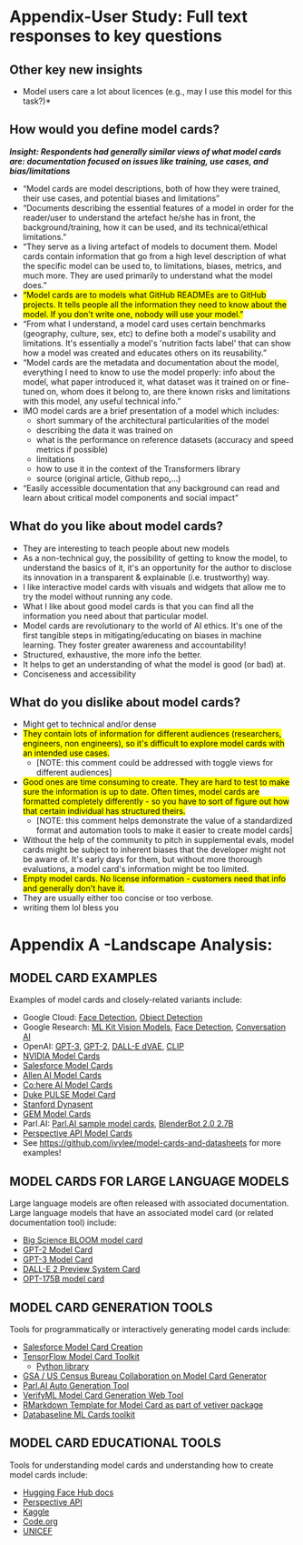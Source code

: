 # Appendix-User Study: Full text responses to key questions

## Other key new insights

* Model users care a lot about licences (e.g., may I use this model for this task?)*


## How would you define model cards?

***Insight: Respondents had generally similar views of what model cards are: documentation focused on issues like training, use cases, and bias/limitations***

* “Model cards are model descriptions, both of how they were trained, their use cases, and potential biases and limitations”
* “Documents describing the essential features of a model in order for the reader/user to understand the artefact he/she has in front, the background/training, how it can be used, and its technical/ethical limitations.”
* “They serve as a living artefact of models to document them. Model cards contain information that go from a high level description of what the specific model can be used to, to limitations, biases, metrics, and much more. They are used primarily to understand what the model does.”
* <mark >“Model cards are to models what GitHub READMEs are to GitHub projects. It tells people all the information they need to know about the model. If you don't write one, nobody will use your model.”</mark> 
* “From what I understand, a model card uses certain benchmarks (geography, culture, sex, etc) to define both a model's usability and limitations. It's essentially a model's 'nutrition facts label' that can show how a model was created and educates others on its reusability.”
* “Model cards are the metadata and documentation about the model, everything I need to know to use the model properly: info about the model, what paper introduced it, what dataset was it trained on or fine-tuned on, whom does it belong to, are there known risks and limitations with this model, any useful technical info.”
* IMO model cards are a brief presentation of a model which includes:
  *  short summary of the architectural particularities of the model
  *  describing the data it was trained on
  *  what is the performance on reference datasets (accuracy and speed metrics if possible)
  *  limitations
  *  how to use it in the context of the Transformers library
  *  source (original article, Github repo,...)
*  “Easily accessible documentation that any background can read and learn about critical model components and social impact”


## What do you like about model cards?

* They are interesting to teach people about new models
* As a non-technical guy, the possibility of getting to know the model, to understand the basics of it, it's an opportunity for the author to disclose its innovation in a transparent & explainable (i.e. trustworthy) way.
* I like interactive model cards with visuals and widgets that allow me to try the model without running any code.
* What I like about good model cards is that you can find all the information you need about that particular model.
* Model cards are revolutionary to the world of AI ethics. It's one of the first tangible steps in mitigating/educating on biases in machine learning. They foster greater awareness and accountability!
* Structured, exhaustive, the more info the better.
* It helps to get an understanding of what the model is good (or bad) at.
* Conciseness and accessibility


## What do you dislike about model cards?

* Might get to technical and/or dense
* <mark >They contain lots of information for different audiences (researchers, engineers, non engineers), so it's difficult to explore model cards with an intended use cases.</mark> 
  * [NOTE: this comment could be addressed with toggle views for different audiences]
* <mark >Good ones are time consuming to create. They are hard to test to make sure the information is up to date. Often times, model cards are formatted completely differently - so you have to sort of figure out how that certain individual has structured theirs.</mark> 
  * [NOTE: this comment helps demonstrate the value of a standardized format and automation tools to make it easier to create model cards]
* Without the help of the community to pitch in supplemental evals, model cards might be subject to inherent biases that the developer might not be aware of. It's early days for them, but without more thorough evaluations, a model card's information might be too limited.
* <mark > Empty model cards. No license information - customers need that info and generally don't have it.</mark> 
* They are usually either too concise or too verbose.
* writing them lol bless you



# Appendix A -Landscape Analysis:

## MODEL CARD EXAMPLES
Examples of model cards and closely-related variants include: 

* Google Cloud: [Face Detection](https://modelcards.withgoogle.com/face-detection), [Object Detection](https://modelcards.withgoogle.com/object-detection)
* Google Research: [ML Kit Vision Models](https://developers.google.com/s/results/ml-kit?q=%22Model%20Card%22), [Face Detection](https://sites.google.com/view/perception-cv4arvr/blazeface), [Conversation AI](https://github.com/conversationai/perspectiveapi/tree/main/model-cards)
* OpenAI: [GPT-3](https://github.com/openai/gpt-3/blob/master/model-card.md), [GPT-2](https://github.com/openai/gpt-2/blob/master/model_card.md), [DALL-E dVAE](https://github.com/openai/DALL-E/blob/master/model_card.md), [CLIP](https://github.com/openai/CLIP-featurevis/blob/master/model-card.md)
* [NVIDIA Model Cards](https://catalog.ngc.nvidia.com/models?filters=&orderBy=weightPopularASC&query=)
* [Salesforce Model Cards](https://blog.salesforceairesearch.com/model-cards-for-ai-model-transparency/)
* [Allen AI Model Cards](https://github.com/allenai/allennlp-models/tree/main/allennlp_models/modelcards)
* [Co:here AI Model Cards](https://docs.cohere.ai/responsible-use/)
* [Duke PULSE Model Card](https://arxiv.org/pdf/2003.03808.pdf)
* [Stanford Dynasent](https://github.com/cgpotts/dynasent/blob/main/dynasent_modelcard.md)
* [GEM Model Cards](https://gem-benchmark.com/model_cards)
* Parl.AI: [Parl.AI sample model cards](https://github.com/facebookresearch/ParlAI/tree/main/docs/sample_model_cards), [BlenderBot 2.0 2.7B](https://github.com/facebookresearch/ParlAI/blob/main/parlai/zoo/blenderbot2/model_card.md)
* [Perspective API Model Cards](https://github.com/conversationai/perspectiveapi/tree/main/model-cards)
* See https://github.com/ivylee/model-cards-and-datasheets for more examples!

## MODEL CARDS FOR LARGE LANGUAGE MODELS
Large language models are often released with associated documentation. Large language models that have an associated model card (or related documentation tool) include: 


* [Big Science BLOOM model card](https://huggingface.co/bigscience/bloom)
* [GPT-2 Model Card](https://github.com/openai/gpt-2/blob/master/model_card.md) 
* [GPT-3 Model Card](https://github.com/openai/gpt-3/blob/master/model-card.md)
* [DALL-E 2 Preview System Card](https://github.com/openai/dalle-2-preview/blob/main/system-card.md)
* [OPT-175B model card](https://arxiv.org/pdf/2205.01068.pdf)

## MODEL CARD GENERATION TOOLS
Tools for programmatically or interactively generating model cards include: 

* [Salesforce Model Card Creation](https://help.salesforce.com/s/articleView?id=release-notes.rn_bi_edd_model_card.htm&type=5&release=232)
* [TensorFlow Model Card Toolkit](https://ai.googleblog.com/2020/07/introducing-model-card-toolkit-for.html)
  * [Python library](https://pypi.org/project/model-card-toolkit/)
* [GSA / US Census Bureau Collaboration on Model Card Generator](https://bias.xd.gov/resources/model-card-generator/)
* [Parl.AI Auto Generation Tool](https://parl.ai/docs/tutorial_model_cards.html)
* [VerifyML Model Card Generation Web Tool](https://www.verifyml.com)
* [RMarkdown Template for Model Card as part of vetiver package](https://cran.r-project.org/web/packages/vetiver/vignettes/model-card.html)
* [Databaseline ML Cards toolkit](https://databaseline.tech/ml-cards/)

## MODEL CARD EDUCATIONAL TOOLS
Tools for understanding model cards and understanding how to create model cards include: 

* [Hugging Face Hub docs](https://huggingface.co/course/chapter4/4?fw=pt)
* [Perspective API](https://developers.perspectiveapi.com/s/about-the-api-model-cards)
* [Kaggle](https://www.kaggle.com/code/var0101/model-cards/tutorial)
* [Code.org](https://studio.code.org/s/aiml-2021/lessons/8)
* [UNICEF](https://unicef.github.io/inventory/data/model-card/)
